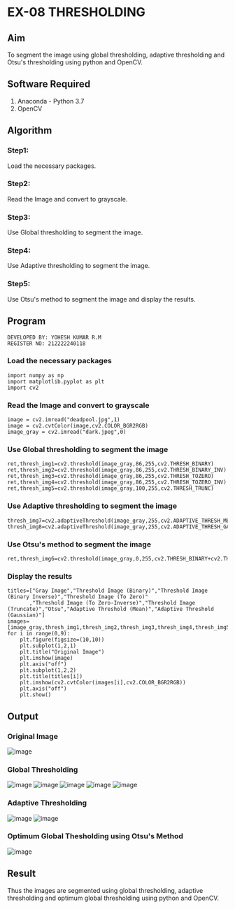 # EX-08 THRESHOLDING
## Aim
To segment the image using global thresholding, adaptive thresholding and Otsu's thresholding using python and OpenCV.

## Software Required
1. Anaconda - Python 3.7
2. OpenCV

## Algorithm
### Step1:
Load the necessary packages.
### Step2:
Read the Image and convert to grayscale.
### Step3:
Use Global thresholding to segment the image.
### Step4:
Use Adaptive thresholding to segment the image.
### Step5:
Use Otsu's method to segment the image and display the results.
## Program
```
DEVELOPED BY: YOHESH KUMAR R.M
REGISTER NO: 212222240118
```
### Load the necessary packages
```
import numpy as np
import matplotlib.pyplot as plt
import cv2
```
### Read the Image and convert to grayscale
```
image = cv2.imread("deadpool.jpg",1)
image = cv2.cvtColor(image,cv2.COLOR_BGR2RGB)
image_gray = cv2.imread("dark.jpeg",0)
```
### Use Global thresholding to segment the image
```
ret,thresh_img1=cv2.threshold(image_gray,86,255,cv2.THRESH_BINARY)
ret,thresh_img2=cv2.threshold(image_gray,86,255,cv2.THRESH_BINARY_INV)
ret,thresh_img3=cv2.threshold(image_gray,86,255,cv2.THRESH_TOZERO)
ret,thresh_img4=cv2.threshold(image_gray,86,255,cv2.THRESH_TOZERO_INV)
ret,thresh_img5=cv2.threshold(image_gray,100,255,cv2.THRESH_TRUNC)
```
### Use Adaptive thresholding to segment the image
```
thresh_img7=cv2.adaptiveThreshold(image_gray,255,cv2.ADAPTIVE_THRESH_MEAN_C,cv2.THRESH_BINARY,11,2)
thresh_img8=cv2.adaptiveThreshold(image_gray,255,cv2.ADAPTIVE_THRESH_GAUSSIAN_C,cv2.THRESH_BINARY,11,2)
```
### Use Otsu's method to segment the image 
```
ret,thresh_img6=cv2.threshold(image_gray,0,255,cv2.THRESH_BINARY+cv2.THRESH_OTSU)
```
### Display the results
```
titles=["Gray Image","Threshold Image (Binary)","Threshold Image (Binary Inverse)","Threshold Image (To Zero)"
       ,"Threshold Image (To Zero-Inverse)","Threshold Image (Truncate)","Otsu","Adaptive Threshold (Mean)","Adaptive Threshold (Gaussian)"]
images=[image_gray,thresh_img1,thresh_img2,thresh_img3,thresh_img4,thresh_img5,thresh_img6,thresh_img7,thresh_img8]
for i in range(0,9):
    plt.figure(figsize=(10,10))
    plt.subplot(1,2,1)
    plt.title("Original Image")
    plt.imshow(image)
    plt.axis("off")
    plt.subplot(1,2,2)
    plt.title(titles[i])
    plt.imshow(cv2.cvtColor(images[i],cv2.COLOR_BGR2RGB))
    plt.axis("off")
    plt.show()
```
## Output
### Original Image
![image](https://github.com/yoheshkumar/THRESHOLDING-/assets/119393568/4373ab4d-10fe-4c59-8c34-bdac4231b689)


### Global Thresholding
![image](https://github.com/yoheshkumar/THRESHOLDING-/assets/119393568/07cd7004-da64-4ed5-854a-4c774c7031a3)
![image](https://github.com/yoheshkumar/THRESHOLDING-/assets/119393568/cb4ab513-4437-4892-b9b6-e6c7d7f2152e)
![image](https://github.com/yoheshkumar/THRESHOLDING-/assets/119393568/fcd0d9a4-1cba-4553-b40b-7d6166345626)
![image](https://github.com/yoheshkumar/THRESHOLDING-/assets/119393568/2e8e674e-e731-424a-8ce1-97ee6181e5fb)
![image](https://github.com/yoheshkumar/THRESHOLDING-/assets/119393568/c2dc16bc-4111-44f9-acd7-ee97f225be60)

### Adaptive Thresholding
![image](https://github.com/yoheshkumar/THRESHOLDING-/assets/119393568/3497976b-0420-400f-af41-aaac3d422325)
![image](https://github.com/yoheshkumar/THRESHOLDING-/assets/119393568/2b8bccf3-bc9f-4b77-b096-aeedd93284ec)

### Optimum Global Thesholding using Otsu's Method
![image](https://github.com/yoheshkumar/THRESHOLDING-/assets/119393568/57a71dc6-4c9e-4977-97a7-f5b560b1b1e6)

## Result
Thus the images are segmented using global thresholding, adaptive thresholding and optimum global thresholding using python and OpenCV.
